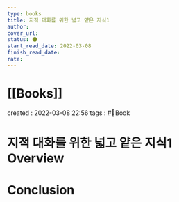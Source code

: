 ```yaml
---
type: books
title: 지적 대화를 위한 넓고 얕은 지식1
author: 
cover_url: 
status: 🌑
start_read_date: 2022-03-08
finish_read_date: 
rate: 
---
```


# [[Books]]
created : 2022-03-08 22:56
tags : #📔Book 

# 지적 대화를 위한 넓고 얕은 지식1 Overview


# Conclusion
